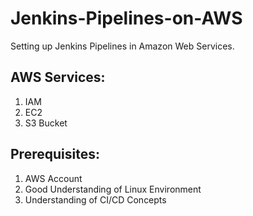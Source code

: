 # Jenkins-Pipelines-on-AWS
Setting up Jenkins Pipelines in Amazon Web Services.

## AWS Services:
1. IAM
2. EC2
3. S3 Bucket

## Prerequisites:
1. AWS Account
2. Good Understanding of Linux Environment
3. Understanding of CI/CD Concepts

